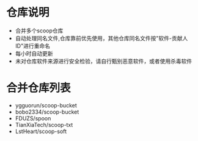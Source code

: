 # 仓库说明

- 合并多个scoop仓库
- 自动处理同名文件,仓库靠前优先使用，其他仓库同名文件按"软件-贡献人ID"进行重命名
- 每小时自动更新
- 未对仓库软件来源进行安全检验，请自行甄别恶意软件，或者使用杀毒软件

# 合并仓库列表

- ygguorun/scoop-bucket
- bobo2334/scoop-bucket
- FDUZS/spoon
- TianXiaTech/scoop-txt
- LstHeart/scoop-soft
